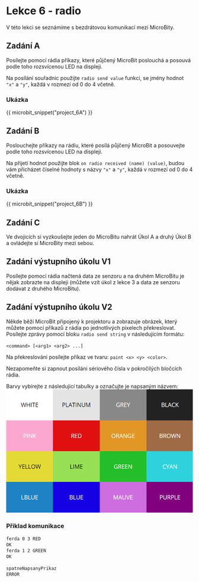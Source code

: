 # Lekce 6 - radio

V této lekci se seznámíme s bezdrátovou komunikací mezi MicroBity.

## Zadání A

Posílejte pomocí rádia příkazy, které půjčený MicroBit poslouchá a posouvá podle toho rozsvícenou LED na displeji.

Na posílání souřadnic použijte `radio send value` funkci, se jmény hodnot `"x"` a `"y"`, každá v rozmezí od 0 do 4 včetně.

### Ukázka

{{ microbit_snippet("project_6A") }}

## Zadání B

Poslouchejte příkazy na rádiu, které posílá půjčený MicroBit a posouvejte podle toho rozsvícenou LED na displeji.

Na přijetí hodnot použijte blok `on radio received (name) (value)`, budou vám přicházet číselné hodnoty s názvy `"x"` a `"y"`, každá v rozmezí od 0 do 4 včetně.

### Ukázka

{{ microbit_snippet("project_6B") }}

## Zadání C

Ve dvojicích si vyzkoušejte jeden do MicroBitu nahrát Úkol A a druhý Úkol B a ovládejte si MicroBity mezi sebou.

## Zadání výstupního úkolu V1

Posílejte pomocí rádia načtená data ze senzoru a na druhém MicroBitu je nějak zobrazte na displeji (můžete vzít úkol z lekce 3 a data ze senzoru dodávat z druhého MicroBitu).

## Zadání výstupního úkolu V2

Někde běží MicroBit připojený k projektoru a zobrazuje obrázek, který můžete pomocí příkazů z rádia po jednotlivých pixelech překreslovat.
Posílejte zprávy pomocí bloku `radio send string` v následujícím formátu:

`<command> [<arg1> <arg2> ...]`

Na překreslování posílejte příkaz ve tvaru: `paint <x> <y> <color>`.

Nezapomeňte si zapnout posíláni sériového čísla v pokročilých bločcích rádia.
 <!-- Po poslání příkazu se pixel na obrázku změní a dostanete zpátky textovou zprávu `OK`, když příkaz není v pořádku, přijde vám textová zpráva `ERROR`. Pixely můžete měnit jednou za časový interval. Pokud chcete měnit pixely moc rychle, dostanete odpověď `TIMEOUT`. -->

Barvy vybírejte z následující tabulky a označujte je napsaným názvem:
![Seznam barev](assets/colors.png)

### Příklad komunikace

```
ferda 0 3 RED
OK
ferda 1 2 GREEN
OK

spatneNapsanyPrikaz
ERROR
```

